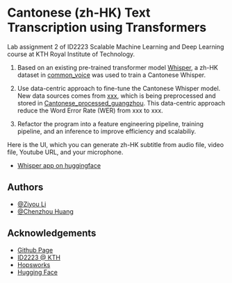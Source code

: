 # Cantonese (zh-HK) Text Transcription using Transformers

Lab assignment 2 of ID2223 Scalable Machine Learning and Deep Learning course at KTH Royal Institute of Technology.

1. Based on an existing pre-trained transformer model
[Whisper](https://colab.research.google.com/github/sanchit-gandhi/notebooks/blob/main/fine_tune_whisper.ipynb), a zh-HK dataset in [common_voice](https://huggingface.co/datasets/mozilla-foundation/common_voice_11_0/viewer/sv-SE/train)
was used to train a Cantonese Whisper.

2. Use data-centric approach to fine-tune the Cantonese Whisper model. New data sources comes from [xxx](), which is being preprocessed and
stored in [Cantonese_processed_guangzhou](https://huggingface.co/datasets/tilos/cantonese_processed_guangzhou).
This data-centric approach reduce the Word Error Rate (WER) from xxx to xxx.

3. Refactor the program into a feature engineering pipeline, training pipeline, and an inference to improve efficiency and scalabiliy.

Here is the UI, which you can generate zh-HK subtitle from audio file, video file, Youtube URL, and your microphone.
- [Whisper app on huggingface](https://huggingface.co/spaces/Chenzhou/Whisper-zh-HK)

## Authors

- [@Ziyou Li](https://www.github.com/Tilosmsh)
- [@Chenzhou Huang](https://github.com/Chenzhou98)


## Acknowledgements

 - [Github Page](https://github.com/Tilosmsh/IL2223_lab1)
 - [ID2223 @ KTH](https://id2223kth.github.io/)    
 - [Hopsworks](https://www.hopsworks.ai/)
 - [Hugging Face](huggingface.co)
 

